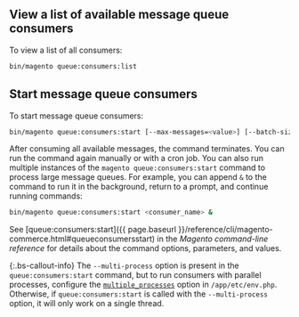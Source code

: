 ## View a list of available message queue consumers

To view a list of all consumers:

```bash
bin/magento queue:consumers:list
```

## Start message queue consumers

To start message queue consumers:

```bash
bin/magento queue:consumers:start [--max-messages=<value>] [--batch-size=<value>] [--single-thread] [--area-code=<value>] [--multi-process=<value>] <consumer_name>
```

After consuming all available messages, the command terminates. You can run the command again manually or with a cron job. You can also run multiple instances of the `magento queue:consumers:start` command to process large message queues. For example, you can append `&` to the command to run it in the background, return to a prompt, and continue running commands:

```bash
bin/magento queue:consumers:start <consumer_name> &
```

See [queue:consumers:start]({{ page.baseurl }}/reference/cli/magento-commerce.html#queueconsumersstart) in the _Magento command-line reference_ for details about the command options, parameters, and values.

{:.bs-callout-info}
The `--multi-process` option is present in the `queue:consumers:start` command, but to run consumers with parallel processes, configure the [`multiple_processes`](https://experienceleague.adobe.com/docs/commerce-operations/configuration-guide/message-queues/manage-message-queues.html#configuration) option in `/app/etc/env.php`. Otherwise, if `queue:consumers:start` is called with the `--multi-process` option, it will only work on a single thread.
